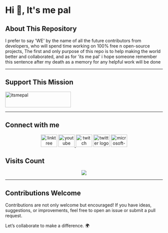 # Hi 👋, It's me pal 

## About This Repository
I prefer to say 'WE' by the name of all the future contributors from developers, who will spend time working on 100% free n open-source projects, The first and only purpose of this repo is to help making the world better and collaborated, and as for 'its me pal' i hope someone remember this sentence after my death as a memory for any helpful work will be done</h3>

---

## Support This Mission 

 <a href="https://www.buymeacoffee.com/itsmepal"> <img   src="https://cdn.buymeacoffee.com/buttons/v2/default-yellow.png" height="50" width="210" alt="itsmepal" /></a> 


---

## Connect with me 

<div align="center">
  <img src="https://raw.githubusercontent.com/maurodesouza/profile-readme-generator/master/src/assets/icons/social/linktree/default.svg" width="52" height="40" alt="linktree logo"  />
  <a href="https://www.youtube.com/@ItsMe_Pal" target="_blank">
    <img src="https://raw.githubusercontent.com/maurodesouza/profile-readme-generator/master/src/assets/icons/social/youtube/default.svg" width="52" height="40" alt="youtube logo"  />
  </a>
  <img src="https://raw.githubusercontent.com/maurodesouza/profile-readme-generator/master/src/assets/icons/social/twitch/default.svg" width="52" height="40" alt="twitch logo"  />
  <img src="https://raw.githubusercontent.com/maurodesouza/profile-readme-generator/master/src/assets/icons/social/twitter/default.svg" width="52" height="40" alt="twitter logo"  />
  <a href="itsmepaal@outlook.com" target="_blank">
    <img src="https://raw.githubusercontent.com/maurodesouza/profile-readme-generator/master/src/assets/icons/social/microsoft-outlook/default.svg" width="52" height="40" alt="microsoft-outlook logo"  />
  </a>
</div>

<h2 align="left">Visits Count</h2>

<div align="center">
  <img src="https://profile-counter.glitch.me/ItsMe-Pal/count.svg?"  />
</div>

---

## Contributions Welcome

Contributions are not only welcome but encouraged! If you have ideas, suggestions, or improvements, feel free to open an issue or submit a pull request.

Let’s collaborate to make a difference. 🌍
